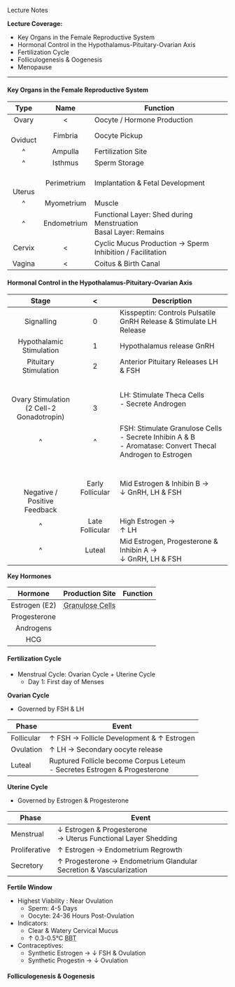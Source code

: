 Lecture Notes

**Lecture Coverage:**
- Key Organs in the Female Reproductive System
- Hormonal Control in the Hypothalamus-Pituitary-Ovarian Axis
- Fertilization Cycle
- Folliculogenesis & Oogenesis
- Menopause

---
#### **Key Organs in the Female Reproductive System**
|      Type      |    Name     | Function                                                           |
| :------------: | :---------: | ------------------------------------------------------------------ |
|     Ovary      |      <      | Oocyte / Hormone Production                                        |
|  <br>Oviduct   |   Fimbria   | Oocyte Pickup                                                      |
|       ^        |   Ampulla   | Fertilization Site                                                 |
|       ^        |   Isthmus   | Sperm Storage                                                      |
| <br><br>Uterus | Perimetrium | Implantation & Fetal Development                                   |
|       ^        | Myometrium  | Muscle                                                             |
|       ^        | Endometrium | Functional Layer: Shed during Menstruation<br>Basal Layer: Remains |
|     Cervix     |      <      | Cyclic Mucus Production → Sperm Inhibition / Facilitation          |
|     Vagina     |      <      | Coitus & Birth Canal                                               |

#### **Hormonal Control in the Hypothalamus-Pituitary-Ovarian Axis**
|                        Stage                         |        <         | Description                                                                                                    |
| :--------------------------------------------------: | :--------------: | -------------------------------------------------------------------------------------------------------------- |
|                      Signalling                      |        0         | Kisspeptin: Controls Pulsatile GnRH Release & Stimulate LH Release                                             |
|               Hypothalamic Stimulation               |        1         | Hypothalamus release GnRH                                                                                      |
|                Pituitary Stimulation                 |        2         | Anterior Pituitary Releases LH & FSH                                                                           |
| <br><br>Ovary Stimulation<br>(2 Cell-2 Gonadotropin) |    <br><br>3     | LH: Stimulate Theca Cells <br>- Secrete Androgen                                                               |
|                          ^                           |        ^         | FSH: Stimulate Granulose Cells <br>- Secrete Inhibin A & B<br>- Aromatase: Convert Thecal Androgen to Estrogen |
|     <br><br><br>Negative / Positive <br>Feedback     | Early Follicular | Mid Estrogen & Inhibin B →<br>↓ GnRH, LH & FSH                                                                 |
|                          ^                           | Late Follicular  | High Estrogen → <br>↑ LH                                                                                       |
|                          ^                           |      Luteal      | Mid Estrogen, Progesterone & Inhibin A →<br>↓ GnRH, LH & FSH                                                   |

**Key Hormones**

|    Hormone    |                           Production Site                            | Function |
| :-----------: | :------------------------------------------------------------------: | -------- |
| Estrogen (E2) | <abbr Title="Thecal Androgen to Estrogen">Granulose Cells</abbr><br> |          |
| Progesterone  |                                                                      |          |
|   Androgens   |                                                                      |          |
|      HCG      |                                                                      |          |

#### **Fertilization Cycle**
- Menstrual Cycle: Ovarian Cycle + Uterine Cycle
	- Day 1: First day of Menses

**Ovarian Cycle**
- Governed by FSH & LH

| Phase      | Event                                                                        |
| ---------- | ---------------------------------------------------------------------------- |
| Follicular | ↑ FSH → Follicle Development & ↑ Estrogen                                    |
| Ovulation  | ↑ LH → Secondary oocyte release                                              |
| Luteal     | Ruptured Follicle become Corpus Leteum<br>- Secretes Estrogen & Progesterone |
**Uterine Cycle**
- Governed by Estrogen & Progesterone

| Phase         | Event                                                              |
| ------------- | ------------------------------------------------------------------ |
| Menstrual     | ↓ Estrogen & Progesterone<br>→ Uterus Functional Layer Shedding    |
| Proliferative | ↑ Estrogen → Endometrium Regrowth                                  |
| Secretory     | ↑ Progesterone → Endometrium Glandular Secretion & Vascularization |

**Fertile Window**
- Highest Viability : Near Ovulation
	- Sperm: 4-5 Days
	- Oocyte: 24-36 Hours Post-Ovulation
- Indicators: 
	- Clear & Watery Cervical Mucus
	- ↑ 0.3-0.5°C <abbr Title="Basal Body Temperature">BBT</abbr>
- Contraceptives:
	- Synthetic Estrogen → ↓ FSH & Ovulation
	- Synthetic Progestin → ↓ Ovulation

#### **Folliculogenesis & Oogenesis**